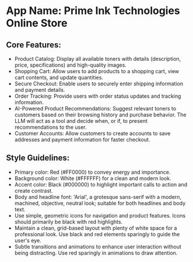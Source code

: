 # **App Name**: Prime Ink Technologies Online Store

## Core Features:

- Product Catalog: Display all available toners with details (description, price, specifications) and high-quality images.
- Shopping Cart: Allow users to add products to a shopping cart, view cart contents, and update quantities.
- Secure Checkout: Enable users to securely enter shipping information and payment details.
- Order Tracking: Provide users with order status updates and tracking information.
- AI-Powered Product Recommendations: Suggest relevant toners to customers based on their browsing history and purchase behavior. The LLM will act as a tool and decide when, or if, to present recommendations to the user.
- Customer Accounts: Allow customers to create accounts to save addresses and payment information for faster checkout.

## Style Guidelines:

- Primary color: Red (#FF0000) to convey energy and importance.
- Background color: White (#FFFFFF) for a clean and modern look.
- Accent color: Black (#000000) to highlight important calls to action and create contrast.
- Body and headline font: 'Arial', a grotesque sans-serif with a modern, machined, objective, neutral look; suitable for both headlines and body text.
- Use simple, geometric icons for navigation and product features. Icons should primarily be black with red highlights.
- Maintain a clean, grid-based layout with plenty of white space for a professional look. Use black and red elements sparingly to guide the user's eye.
- Subtle transitions and animations to enhance user interaction without being distracting. Use red sparingly in animations to draw attention.